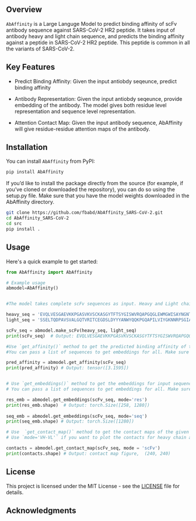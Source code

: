 
## **Overview**

`AbAffinity` is a Large Languge Model to predict binding affinity of scFv antibody sequence against SARS-CoV-2 HR2 peptide. It takes input of antibody heavy and light chain sequence, and predicts the binding affinity against a peptide in SARS-CoV-2 HR2 peptide. This peptide is common in all the variants of SARS-CoV-2. 

## **Key Features**

- Predict Binding Affinity: Given the input antiobdy seqeunce, predict binding affinity 

- Antibody Representation: Given the input antiobdy seqeunce, provide embedding of the antibody. The model gives both residue level representation and sequence level representation. 

- Attention Contact Map:  Given the input antibody sequence, AbAffinity will give residue-residue attention maps of the antibody. 

## **Installation**

You can install `AbAffinity` from PyPI:

```bash
pip install AbAffinity
```

If you’d like to install the package directly from the source (for example, if you’ve cloned or downloaded the repository), you can do so using the setup.py file. Make sure that you have the model weights downloaded in the AbAffinity directory.

```bash
git clone https://github.com/fbabd/AbAffinity_SARS-CoV-2.git
cd AbAffinity_SARS-CoV-2
cd src 
pip install .
```

## **Usage**

Here's a quick example to get started:

```python
from AbAffinity import AbAffinity

# Example usage
abmodel=AbAffinity() 


#The model takes complete scFv sequences as input. Heavy and Light chain are connected with a linker sequence. Use make_scFv() method from the model to get the complete scFv seqeunce from heavy chain and light chain sequence.

heavy_seq = 'EVQLVESGAEVKKPGASVKVSCKASGYTFTSYGISWVRQAPGQGLEWMGWISAYNGNTNYAQKLQGRVTMTTDTSTSTAYMELRSLRSDDTAVYYCARVGRGVIDHWGQGTLVTVSS' 
light_seq = 'SSELTQDPAVSVALGQTVRITCEGDSLDYYYANWYQQKPGQAPILVIYGKNNRPSGIADRFSGSNSGDTSSLIITGAQAEDEADYYCSSRDSSGFEVTFGAGTKLTVL'

scFv_seq = abmodel.make_scFv(heavy_seq, light_seq) 
print(scFv_seq)  # Output: EVQLVESGAEVKKPGASVKVSCKASGYTFTSYGISWVRQAPGQGLEWMGWISAYNGNTNYAQKLQGRVTMTTDTSTSTAYMELRSLRSDDTAVYYCARVGRGVIDHWGQGTLVTVSSGGGGSGGGGSGGGGSSSELTQDPAVSVALGQTVRITCEGDSLDYYYANWYQQKPGQAPILVIYGKNNRPSGIADRFSGSNSGDTSSLIITGAQAEDEADYYCSSRDSSGFEVTFGAGTKLTVL

#Use `get_affinity()` method to get the predicted binding affinity of the antibody sequence. 
#You can pass a list of sequences to get embeddings for all. Make sure that you have enough memory to process the sequences altogether. You can tune the batch size for this purpose. Example: `model.get_affinity(list_sequences, batch_size=16)`. Default batch_size is 4. 

pred_affinity = abmodel.get_affinity(scFv_seq)
print(pred_affinity) # Output: tensor([3.1595]) 


# Use `get_embeddings()` method to get the embeddings for input sequences. Use `mode='res'` to get residue wise embeddings, and `mode='seq'` will give seqeunce embedding. 
# You can pass a list of sequences to get embeddings for all. Make sure that you have enough memory to process the sequences altogether. You can tune the batch size for this purpose. Example: `model.get_embeddings(list_sequences, mode='seq', batch_size=16)`. Default batch_size is 4.

res_emb = abmodel.get_embeddings(scFv_seq, mode='res')
print(res_emb.shape)  # Output: torch.Size([258, 1280])
 
seq_emb = abmodel.get_embeddings(scFv_seq, mode='seq')
print(seq_emb.shape) # Output: torch.Size([1280]) 

# Use  `get_contact_map()` method to get the contact maps of the given antibody sequence. It will return a matrix of shape `L x L` where `L` is the length of input sequence. Each value in the matrix represents the contact weight between two residue in the sequence.  
# Use `mode='VH-VL'` if you want to plot the contacts for heavy chain and light chain separately, and `mode='scFv'` to plot single contacts for the entire scFv sequence. 

contacts = abmodel.get_contact_map(scFv_seq, mode = 'scFv')
print(contacts.shape) # Output: contact map figure,  (240, 240)

```


## **License**

This project is licensed under the MIT License - see the [LICENSE](https://github.com/yourusername/AbAffinity/blob/main/LICENSE) file for details.

## **Acknowledgments**

